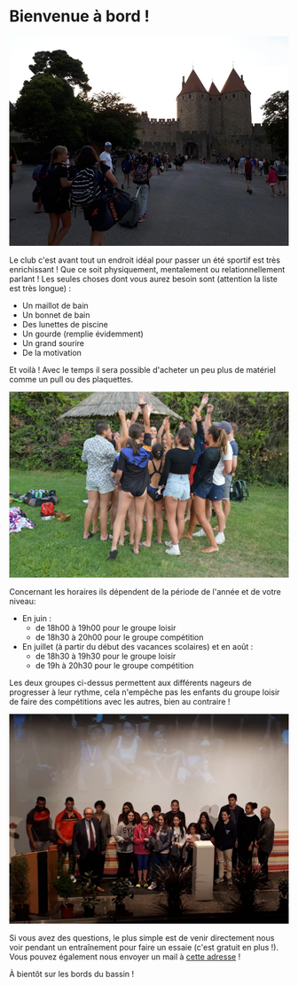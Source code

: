 # Bienvenue à bord !

<img src="/pictures/join/photoCompet.jpg" alt="team goin in competition picture">

Le club c'est avant tout un endroit idéal pour passer un été sportif est très enrichissant ! Que ce soit physiquement, mentalement ou relationnellement parlant ! Les seules choses dont vous aurez besoin sont (attention la liste est très longue) :

- Un maillot de bain
- Un bonnet de bain
- Des lunettes de piscine
- Un gourde (remplie évidemment)
- Un grand sourire
- De la motivation

Et voilà ! Avec le temps il sera possible d'acheter un peu plus de matériel comme un pull ou des plaquettes.

<img src="/pictures/join/photoTeam.jpg" alt="team picture">

Concernant les horaires ils dépendent de la période de l'année et de votre niveau:

- En juin :
  - de 18h00 à 19h00 pour le groupe loisir
  - de 18h30 à 20h00 pour le groupe compétition
- En juillet (à partir du début des vacances scolaires) et en août :
  - de 18h30 à 19h30 pour le groupe loisir
  - de 19h à 20h30 pour le groupe compétition

Les deux groupes ci-dessus permettent aux différents nageurs de progresser à leur rythme, cela n'empêche pas les enfants du groupe loisir de faire des compétitions avec les autres, bien au contraire !

<img src="/pictures/join/photoMairie.jpg" alt="members congrated by mayor">

Si vous avez des questions, le plus simple est de venir directement nous voir pendant un entraînement pour faire un essaie (c'est gratuit en plus !). Vous pouvez également nous envoyer un mail à <a href="mailto:cnc66400@gmail.com">cette adresse</a> !

À bientôt sur les bords du bassin !

